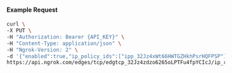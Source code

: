 <!-- Code generated for API Clients. DO NOT EDIT. -->

#### Example Request

```bash
curl \
-X PUT \
-H "Authorization: Bearer {API_KEY}" \
-H "Content-Type: application/json" \
-H "Ngrok-Version: 2" \
-d '{"enabled":true,"ip_policy_ids":["ipp_32Jz4xWt66HWTGZHkhPsrHQFPSP"]}' \
https://api.ngrok.com/edges/tcp/edgtcp_32Jz4zdzo6265oLPTFu4fpYCIcJ/ip_restriction
```

